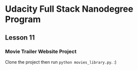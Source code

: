 # Udacity Full Stack Nanodegree Program

## Lesson 11

### Movie Trailer Website Project

Clone the project then run `python movies_library.py`. :)
